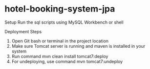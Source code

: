 # hotel-booking-system-jpa

Setup
Run the sql scripts using MySQL Workbench or shell

Deployment Steps
1. Open Git bash or terminal in the project location
2. Make sure Tomcat server is running and maven is installed in your system
3. Run command mvn clean install tomcat7:deploy
4. For undeploying, use command mvn tomcat7:undeploy
